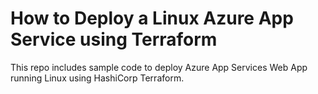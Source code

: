 # How to Deploy a Linux Azure App Service using Terraform

This repo includes sample code to deploy Azure App Services Web App running Linux using HashiCorp Terraform.


